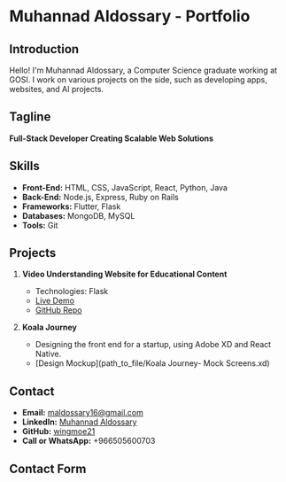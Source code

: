 # Muhannad Aldossary - Portfolio


## Introduction
Hello! I'm Muhannad Aldossary, a Computer Science graduate working at GOSI. I work on various projects on the side, such as developing apps, websites, and AI projects.

## Tagline
**Full-Stack Developer Creating Scalable Web Solutions**

## Skills
- **Front-End:** HTML, CSS, JavaScript, React, Python, Java
- **Back-End:** Node.js, Express, Ruby on Rails
- **Frameworks:** Flutter, Flask
- **Databases:** MongoDB, MySQL
- **Tools:** Git

## Projects
1. **Video Understanding Website for Educational Content**
    - Technologies: Flask
    - [Live Demo](https://youtu.be/gsb86T1NCck)
    - [GitHub Repo](https://github.com/wingmoe21/tech_innovators)

2. **Koala Journey**
    - Designing the front end for a startup, using Adobe XD and React Native.
    - [Design Mockup](path_to_file/Koala Journey- Mock Screens.xd)

## Contact
- **Email:** [maldossary16@gmail.com](mailto:maldossary16@gmail.com)
- **LinkedIn:** [Muhannad Aldossary](https://www.linkedin.com/in/muhannad-aldossary-0b9a43135/)
- **GitHub:** [wingmoe21](https://github.com/wingmoe21)
- **Call or WhatsApp:** +966505600703

## Contact Form
